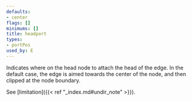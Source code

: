 ```yaml
---
defaults:
- center
flags: []
minimums: []
title: headport
types:
- portPos
used_by: E
---
```

Indicates where on the head node to attach the head of the edge.
In the default case, the edge is aimed towards the center of the node,
and then clipped at the node boundary.

See [limitation]({{< ref "_index.md#undir_note" >}}).

